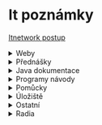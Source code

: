 # It poznámky

[Itnetwork postup](https://www.itnetwork.cz/postup)


<details close>
<summary>Weby</summary>
<a href="https://mail.google.com/mail/u/0/#inbox"  target="_blank">Gmail</a>&nbsp;&nbsp;<br />
<a href="https://web.whatsapp.com/"  target="_blank">Web whatsapp</a>&nbsp;&nbsp;<br />
<a href="https://app.simplenote.com/"  target="_blank">Simplenote</a>&nbsp;&nbsp;<br />
<a href="https://github.com/"  target="_blank">Github</a>&nbsp;&nbsp;<br />
<a href="https://github.com/bedjan/itpoznamky/edit/main/itnetwork.md"  target="_blank">Github itpoznamky</a>&nbsp;&nbsp;<br />
<a href="https://it-slovnik.cz/"  target="_blank">IT slovník</a>&nbsp;&nbsp;<br />
</details>

<details close>
<summary>Přednášky</summary>
<a href="https://github.com/bedjan/itpoznamky/blob/main/html.md"  target="_blank">1. Html</a>&nbsp;&nbsp;<br />
<a href="https://github.com/bedjan/itpoznamky/blob/main/java.md"  target="_blank">2. Java</a>&nbsp;&nbsp;<br />
<a href="https://github.com/bedjan/itpoznamky/blob/main/java_oop.md"  target="_blank">3. Java - OOP</a>&nbsp;&nbsp;<br />
</details>

<details close>
<summary>Java dokumentace</summary>
<a href="https://freecomputerbooks.com/top-java-books.html" target="_blank">Java knihy zdarma</a> 
<a href="https://www.youtube.com/watch?v=32-ZIFrz_64&list=PL6MVIumjKqoO2BZwmyCCrNBTtse42T-9l" target="_blank">Java programovani SK</a> 
<a href="https://docs-oracle-com.translate.goog/javase/tutorial/index.html?_x_tr_sl=auto&_x_tr_tl=cs&_x_tr_hl=cs&_x_tr_pto=wapp" target="_blank">Java oficiální dokumentace</a> 
<a href="http://ctp.mkprog.eu/cz/java/" target="_blank">Programování v jazyce Java</a>  
<a href="https://java.vse.cz/Main/HomePage" target="_blank">Java VŠE</a>  
<a href="https://www.algoritmy.net/article/21340/Uvod-1" target="_blank">Java pro začátečníky</a>  
<a href="https://programujes.cz/java/online-kurz-programovani-java-1-objekty-vypis-na-obrazovku/1914/" target="_blank">Online kurz zdarma</a> 
<a href="https://www.fi.muni.cz/~tomp/slides/pb162/toc.html" target="_blank">Programovani v jazyce Java</a> 
<a href="https://www.fi.muni.cz/~tomp/slides/pb162/printable.html" target="_blank">Programování v jazyce Java 2</a> 
<a href="https://ivt.mzf.cz/algoritmizace-a-programovani/java/" target="_blank">Programování v jazyce Java 3</a> 
<a href="https://www.builder.cz/rubriky/java/" target="_blank">Programování v jazyce Java 4</a> 
<a href="https://www.cadforum.cz/cz/Vyvojove-prostredky-AutoCADu/Pasmo/Casti/Java/jzakladyprog.htm" target="_blank">Programování v jazyce Java 5</a>
<a href="  https://www.youtube.com/watch?v=CxJZdWwrvYc&list=PLJ9z8M9rKWgILjjuj_JTn3lQNRrK9EwJ2" target="_blank">Youtube - Java programovani SK</a> 
<a href="https://www.youtube.com/watch?v=mu6Sf-Ywe7A&list=PLRMeV6-hdQJwGydlXRUsvwX-DR_77kSsV" target="_blank">Youtube - Java tutoriál CZ</a> 
<a href="https://www.youtube.com/watch?v=BGTx91t8q50" target="_blank">Youtube - Programování v jazyce Java pro začátečníky</a> 
<a href="https://www.youtube.com/watch?v=HzVmefjJ3v4" target="_blank">Youtube - Programování v jazyce Java - OOP ( objektově orientované programování ) </a> 
<a href="https://www.youtube.com/watch?v=ntLJmHOJ0ME&list=PLu0W_9lII9agS67Uits0UnJyrYiXhDS6q" target="_blank">Youtube - Tutoriál java pro začátečníky </a> 
<a href="https://www.youtube.com/watch?v=bxy2JgqqKDU" target="_blank">Youtube - Java - Spring Boot Web App Tutorial - plný kurs ( EN ) </a> 
<a href="https://www.youtube.com/watch?v=Jl9OKQ92SJU" target="_blank">Youtube - Spring Framework and Microservices Full Course</a> 
<a href="https://www.youtube.com/watch?v=uYCvFTDWSnw&list=PLQfmUKk1yg0XTcNmu58DMbYFB_bcrCUQ1" target="_blank">Youtube - Java programovani začátečníci CZ</a> 

<a href="https://www.youtube.com/watch?v=nFtoxFcxQwo" target="_blank">Youtube - Java Programovani</a> 
<a href="https://www.youtube.com/watch?v=GpLs4ZzpurA" target="_blank">Youtube - Java OOP programovani</a> 
<a href="https://www.youtube.com/watch?v=LMpfiZJV8Lw" target="_blank">Youtube - Java OOP1</a> 
<a href="https://www.youtube.com/watch?v=Hz-K6NTCNps" target="_blank">Youtube - Java OOP2</a> 


</details>

<details close>
<summary>Programy návody</summary>

<a href="https://zdrojak.cz/clanky/pouzivame-netbeans-hodi-se-i-pro-tvorbu-webu/" target="_blank">Používáme Netbeans</a> 
<a href="https://kb.isn.cz/doku.php/netbeans" target="_blank">Používáme Netbeans 2</a> 
<a href="https://netbeans-apache-org.translate.goog/tutorial/main/kb/?_x_tr_sl=auto&_x_tr_tl=cs&_x_tr_hl=cs&_x_tr_pto=wapp)"  target="_blank">Netbeans tutorial</a>&nbsp;&nbsp;<br />
<a href="https://cw.fel.cvut.cz/wiki/courses/b0b36pjv/tutorials/01/netbeans" target="_blank">Netbeans IDE</a> 
<a href="https://msgprogramator.sk/java-ide-apache-netbeans/" target="_blank">Netbeans IDE instalace</a> 
<a href="https://tomas.dankovi.info/content/netbeans-ide" target="_blank">Netbeans IDE užívání</a> 
<a href="https://app.assembla.com/wiki/show/dionysos/N%C3%A1vod_-_p%C5%99ipojen%C3%AD_k_MySQL_z_NetBeans" target="_blank">Připojení MySQL Netbeans</a> 

<a href="https://www.youtube.com/watch?v=rBQ96up-O5Y&list=PLCC47AEAE0BCC4C0C" target="_blank">Youtube - programovani v jave 1</a> 
<a href="https://www.youtube.com/watch?v=AYKEMGn2wCQ&list=PL5BK0yFsxNKSEtVGY2RlEc1mN6LnV8M_n" target="_blank">Youtube - programovani v jave 2</a> 
<a href="https://www.youtube.com/watch?v=ExpEtdAP_QE" target="_blank">Youtube - úvod do jazyka Java</a> 
<a href="https://www.youtube.com/watch?v=Xc2wwpONvvw" target="_blank">Youtube - nauč se HTML5</a> 

</details>

<details close>
<summary>Pomůcky</summary>

<a href="https://urltomarkdown.com/"  target="_blank">Html to markdown</a>&nbsp;&nbsp;<br />
<a href="https://markdowntohtml.com/"  target="_blank">Markdown to html</a>&nbsp;&nbsp;<br />
<a href="https://ttsreader.com/player/"  target="_blank">Čteni textu online</a>&nbsp;&nbsp;<br />
<a href="https://www.naturalreaders.com/online/"  target="_blank">Čteni textu online 2</a>&nbsp;&nbsp;<br />
<a href="https://www.onlineocr.net/"  target="_blank">OCR online</a>&nbsp;&nbsp;<br />

</details>



<details close>
<summary>Úložiště</summary>

<a href="https://uschovna.cz/"  target="_blank">Úschovna</a>&nbsp;&nbsp;<br />
  <a href="https://zalohuj.si"  target="_blank">Zalohuj.si</a>&nbsp;&nbsp;<br />
<a href="https://fastshare.cz"  target="_blank">Fastshare</a>&nbsp;&nbsp;<br />
<a href="https://datoid.cz"  target="_blank">Datoid</a>&nbsp;&nbsp;<br />
<a href="https://prehrajto.cz"  target="_blank">Prehrajto</a>&nbsp;&nbsp;<br />

<a href="https://sdilej.cz"  target="_blank">Sdílej</a>&nbsp;&nbsp;<br />
<a href="https://edisk.cz"  target="_blank">Edisk</a>&nbsp;&nbsp;<br />
<a href="https://kukaj.to"  target="_blank">Kukaj</a>&nbsp;&nbsp;<br />
<a href="https://webshare.cz/"  target="_blank">Webshare</a>&nbsp;&nbsp;<br />
<a href="https://dafilms.cz"  target="_blank">Dafilms</a>&nbsp;&nbsp;<br />
<a href="https://dfiles.eu/"  target="_blank">Dfiles.eu</a>&nbsp;&nbsp;<br />
<a href="https://multcloud.com"  target="_blank">Multcloud.com</a>&nbsp;&nbsp;<br />
<a href="https://dropbox.com"  target="_blank">Dropbox</a>&nbsp;&nbsp;<br />
<a href="https://idrive.com"  target="_blank">Idrive</a>&nbsp;&nbsp;<br />
<a href="https://onecloud.com"  target="_blank">Onecloud</a>&nbsp;&nbsp;<br />

</details>

<details close>
<summary>Ostatní</summary>

<a href="https://www.aha-music.com/"  target="_blank">Zjisteni hudby online</a>&nbsp;&nbsp;<br />
<a href="https://github.com/bedjan/mm/raw/master/radia_online.m3u"  target="_blank">Radia playlist</a>&nbsp;&nbsp;<br />

</details>

<details close>
<summary>Radia</summary>

<a href="https://stream.rcs.revma.com/asn0cmvb938uv" target="_blank">Radio Kiss</a>  
<a href="http://mpc1.mediacp.eu:8342/stream" target="_blank">Radio 4U</a>  
<a href="http://ice.actve.net/fm-evropa2-128" target="_blank">Radio Evropa2</a>  
<a href="https://github.com/bedjan/mm/raw/master/radia_online.m3u" target="_blank">Radio cely playlist</a>  
</details>
